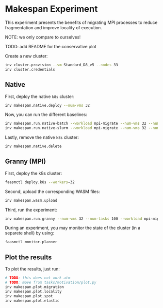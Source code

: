 # Makespan Experiment

This experiment presents the benefits of migrating MPI processes to reduce
fragmentation and improve locality of execution.

NOTE: we only compare to ourselves!

TODO: add README for the conservative plot

Create a new cluster:

```bash
inv cluster.provision --vm Standard_D8_v5 --nodes 33
inv cluster.credentials
```

## Native

First, deploy the native `k8s` cluster:

```bash
inv makespan.native.deploy --num-vms 32
```

Now, you can run the different baselines:

```bash
inv makespan.run.native-batch --workload mpi-migrate --num-vms 32 --num-tasks 100
inv makespan.run.native-slurm --workload mpi-migrate --num-vms 32 --num-tasks 100
```

Lastly, remove the native `k8s` cluster:

```bash
inv makespan.native.delete
```

## Granny (MPI)

First, deploy the k8s cluster:

```bash
faasmctl deploy.k8s --workers=32
```

Second, upload the corresponding WASM files:

```bash
inv makespan.wasm.upload
```

Third, run the experiment:

```bash
inv makespan.run.granny --num-vms 32 --num-tasks 100 --workload mpi-migrate [--migrate]
```

During an experiment, you may monitor the state of the cluster (in a separete
shell) by using:

```bash
faasmctl monitor.planner
```

## Plot the results

To plot the results, just run:

```bash
# TODO: this does not work atm
# TODO: move from tasks/motivation/plot.py
inv makespan.plot.migration
inv makespan.plot.locality
inv makespan.plot.spot
inv makespan.plot.elastic
```
